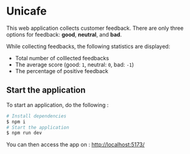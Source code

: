 # Unicafe

This web application collects customer feedback. There are only three options for feedback: **good**, **neutral**, and **bad**.

While collecting feedbacks, the following statistics are displayed:
* Total number of colllected feedbacks
* The average score (good: `1`, neutral: `0`, bad: `-1`)
* The percentage of positive feedback

## Start the application

To start an application, do the following :

```bash
# Install dependencies
$ npm i
# Start the application
$ npm run dev
```

You can then access the app on : [http://localhost:5173/](http://localhost:5173/)